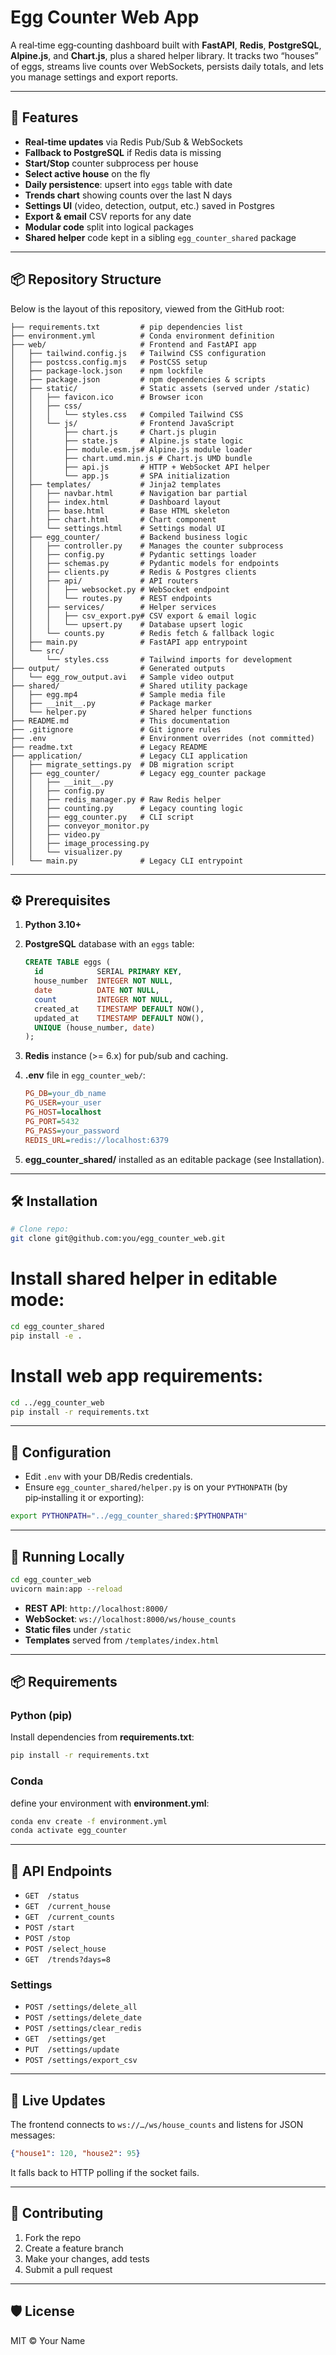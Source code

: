 # Egg Counter Web App

A real‑time egg‑counting dashboard built with **FastAPI**, **Redis**, **PostgreSQL**, **Alpine.js**, and **Chart.js**, plus a shared helper library. It tracks two “houses” of eggs, streams live counts over WebSockets, persists daily totals, and lets you manage settings and export reports.

---

## 🚀 Features

* **Real‑time updates** via Redis Pub/Sub & WebSockets
* **Fallback to PostgreSQL** if Redis data is missing
* **Start/Stop** counter subprocess per house
* **Select active house** on the fly
* **Daily persistence**: upsert into `eggs` table with date
* **Trends chart** showing counts over the last N days
* **Settings UI** (video, detection, output, etc.) saved in Postgres
* **Export & email** CSV reports for any date
* **Modular code** split into logical packages
* **Shared helper** code kept in a sibling `egg_counter_shared` package

---

## 📦 Repository Structure

Below is the layout of this repository, viewed from the GitHub root:

```text
├── requirements.txt         # pip dependencies list
├── environment.yml          # Conda environment definition
├── web/                     # Frontend and FastAPI app
│   ├── tailwind.config.js   # Tailwind CSS configuration
│   ├── postcss.config.mjs   # PostCSS setup
│   ├── package-lock.json    # npm lockfile
│   ├── package.json         # npm dependencies & scripts
│   ├── static/              # Static assets (served under /static)
│   │   ├── favicon.ico      # Browser icon
│   │   ├── css/
│   │   │   └── styles.css   # Compiled Tailwind CSS
│   │   └── js/              # Frontend JavaScript
│   │       ├── chart.js     # Chart.js plugin
│   │       ├── state.js     # Alpine.js state logic
│   │       ├── module.esm.js# Alpine.js module loader
│   │       ├── chart.umd.min.js # Chart.js UMD bundle
│   │       ├── api.js       # HTTP + WebSocket API helper
│   │       └── app.js       # SPA initialization
│   ├── templates/           # Jinja2 templates
│   │   ├── navbar.html      # Navigation bar partial
│   │   ├── index.html       # Dashboard layout
│   │   ├── base.html        # Base HTML skeleton
│   │   ├── chart.html       # Chart component
│   │   └── settings.html    # Settings modal UI
│   ├── egg_counter/         # Backend business logic
│   │   ├── controller.py    # Manages the counter subprocess
│   │   ├── config.py        # Pydantic settings loader
│   │   ├── schemas.py       # Pydantic models for endpoints
│   │   ├── clients.py       # Redis & Postgres clients
│   │   ├── api/             # API routers
│   │   │   ├── websocket.py # WebSocket endpoint
│   │   │   └── routes.py    # REST endpoints
│   │   ├── services/        # Helper services
│   │   │   ├── csv_export.py# CSV export & email logic
│   │   │   └── upsert.py    # Database upsert logic
│   │   └── counts.py        # Redis fetch & fallback logic
│   ├── main.py              # FastAPI app entrypoint
│   └── src/
│       └── styles.css       # Tailwind imports for development
├── output/                  # Generated outputs
│   └── egg_row_output.avi   # Sample video output
├── shared/                  # Shared utility package
│   ├── egg.mp4              # Sample media file
│   ├── __init__.py          # Package marker
│   └── helper.py            # Shared helper functions
├── README.md                # This documentation
├── .gitignore               # Git ignore rules
├── .env                     # Environment overrides (not committed)
├── readme.txt               # Legacy README
├── application/             # Legacy CLI application
│   ├── migrate_settings.py  # DB migration script
│   ├── egg_counter/         # Legacy egg_counter package
│   │   ├── __init__.py
│   │   ├── config.py
│   │   ├── redis_manager.py # Raw Redis helper
│   │   ├── counting.py      # Legacy counting logic
│   │   ├── egg_counter.py   # CLI script
│   │   ├── conveyor_monitor.py
│   │   ├── video.py
│   │   ├── image_processing.py
│   │   └── visualizer.py
│   └── main.py              # Legacy CLI entrypoint
```

---

## ⚙️ Prerequisites

1. **Python 3.10+**
2. **PostgreSQL** database with an `eggs` table:

   ```sql
   CREATE TABLE eggs (
     id            SERIAL PRIMARY KEY,
     house_number  INTEGER NOT NULL,
     date          DATE NOT NULL,
     count         INTEGER NOT NULL,
     created_at    TIMESTAMP DEFAULT NOW(),
     updated_at    TIMESTAMP DEFAULT NOW(),
     UNIQUE (house_number, date)
   );
   ```
3. **Redis** instance (>= 6.x) for pub/sub and caching.
4. **.env** file in `egg_counter_web/`:

   ```ini
   PG_DB=your_db_name
   PG_USER=your_user
   PG_HOST=localhost
   PG_PORT=5432
   PG_PASS=your_password
   REDIS_URL=redis://localhost:6379
   ```
5. **egg\_counter\_shared/** installed as an editable package (see Installation).

---

## 🛠️ Installation

```bash
# Clone repo:
git clone git@github.com:you/egg_counter_web.git
````

# Install shared helper in editable mode:

```bash
cd egg_counter_shared
pip install -e .
```

# Install web app requirements:

```bash
cd ../egg_counter_web
pip install -r requirements.txt
```

---

## 🔧 Configuration

* Edit `.env` with your DB/Redis credentials.
* Ensure `egg_counter_shared/helper.py` is on your `PYTHONPATH` (by pip‑installing it or exporting):

```bash
export PYTHONPATH="../egg_counter_shared:$PYTHONPATH"
```

---

## 🚀 Running Locally

```bash
cd egg_counter_web
uvicorn main:app --reload
```

* **REST API**:  `http://localhost:8000/`
* **WebSocket**: `ws://localhost:8000/ws/house_counts`
* **Static files** under `/static`
* **Templates** served from `/templates/index.html`

---

## 📦 Requirements

### Python (pip)

Install dependencies from **requirements.txt**:

```bash
pip install -r requirements.txt
```

### Conda

define your environment with **environment.yml**:

```bash
conda env create -f environment.yml
conda activate egg_counter
```

---

## 📑 API Endpoints

* `GET  /status`
* `GET  /current_house`
* `GET  /current_counts`
* `POST /start`
* `POST /stop`
* `POST /select_house`
* `GET  /trends?days=8`

### Settings

* `POST /settings/delete_all`
* `POST /settings/delete_date`
* `POST /settings/clear_redis`
* `GET  /settings/get`
* `PUT  /settings/update`
* `POST /settings/export_csv`

---

## 🔄 Live Updates

The frontend connects to `ws://…/ws/house_counts` and listens for JSON messages:

```json
{"house1": 120, "house2": 95}
```

It falls back to HTTP polling if the socket fails.

---

## 📝 Contributing

1. Fork the repo
2. Create a feature branch
3. Make your changes, add tests
4. Submit a pull request

---

## 🛡️ License

MIT © Your Name
